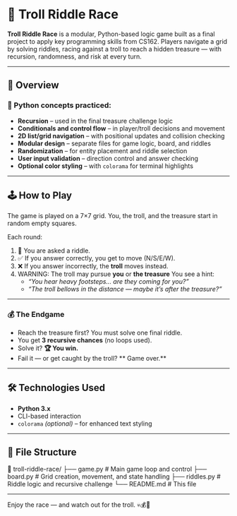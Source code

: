 # 🧌 Troll Riddle Race

**Troll Riddle Race** is a modular, Python-based logic game built as a final project to apply key programming skills from CS162. Players navigate a grid by solving riddles, racing against a troll to reach a hidden treasure — with recursion, randomness, and risk at every turn.

---

## 🎯 Overview

### 🧠 Python concepts practiced:
- **Recursion** – used in the final treasure challenge logic
- **Conditionals and control flow** – in player/troll decisions and movement
- **2D list/grid navigation** – with positional updates and collision checking
- **Modular design** – separate files for game logic, board, and riddles
- **Randomization** – for entity placement and riddle selection
- **User input validation** – direction control and answer checking
- **Optional color styling** – with `colorama` for terminal highlights

---

## 🕹️ How to Play

The game is played on a 7×7 grid. 
You, the troll, and the treasure start in random empty squares.

Each round:
1. 🧩 You are asked a riddle.
2. ✅ If you answer correctly, you get to move (N/S/E/W).
3. ❌ If you answer incorrectly, the **troll** moves instead.
4. WARNING: The troll may pursue **you** or **the treasure**
   You see a hint:
   - *“You hear heavy footsteps... are they coming for you?”*
   - *“The troll bellows in the distance — maybe it’s after the treasure?”*

---

### 💰 The Endgame

- Reach the treasure first? You must solve one final riddle.
- You get **3 recursive chances** (no loops used).
- Solve it? **🏆 You win.**
- Fail it — or get caught by the troll? ** Game over.**

---

## 🛠 Technologies Used

- **Python 3.x**
- CLI-based interaction
- `colorama` *(optional)* – for enhanced text styling

---

## 📂 File Structure
📁 troll-riddle-race/
├── game.py # Main game loop and control
├── board.py # Grid creation, movement, and state handling
├── riddles.py # Riddle logic and recursive challenge
└── README.md # This file

---

Enjoy the race — and watch out for the troll. 💀💰🧌
